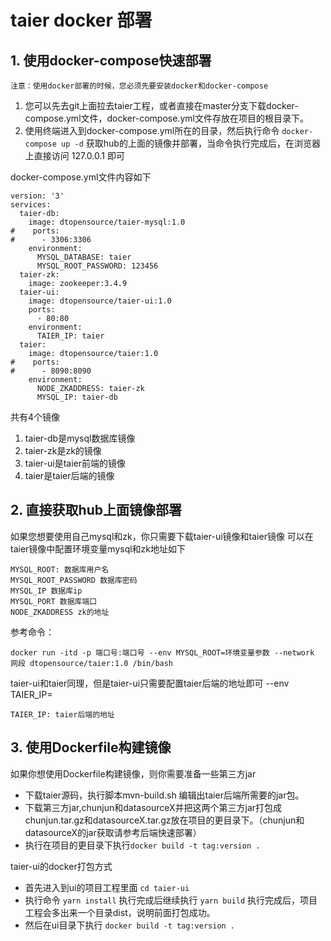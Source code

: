 # taier docker 部署

## 1. 使用docker-compose快速部署

``` 
注意：使用docker部署的时候，您必须先要安装docker和docker-compose
```

1. 您可以先去git上面拉去taier工程，或者直接在master分支下载docker-compose.yml文件，docker-compose.yml文件存放在项目的根目录下。
2. 使用终端进入到docker-compose.yml所在的目录，然后执行命令 `docker-compose up -d` 获取hub的上面的镜像并部署，当命令执行完成后，在浏览器上直接访问 127.0.0.1 即可

docker-compose.yml文件内容如下
```
version: '3'
services:
  taier-db:
    image: dtopensource/taier-mysql:1.0
#    ports:
#      - 3306:3306
    environment:
      MYSQL_DATABASE: taier
      MYSQL_ROOT_PASSWORD: 123456
  taier-zk:
    image: zookeeper:3.4.9
  taier-ui:
    image: dtopensource/taier-ui:1.0
    ports:
      - 80:80
    environment:
      TAIER_IP: taier
  taier:
    image: dtopensource/taier:1.0
#    ports:
#      - 8090:8090
    environment:
      NODE_ZKADDRESS: taier-zk
      MYSQL_IP: taier-db
```

共有4个镜像
1. taier-db是mysql数据库镜像
2. taier-zk是zk的镜像
3. taier-ui是taier前端的镜像
4. taier是taier后端的镜像

## 2. 直接获取hub上面镜像部署
如果您想要使用自己mysql和zk，你只需要下载taier-ui镜像和taier镜像
可以在taier镜像中配置环境变量mysql和zk地址如下
```
MYSQL_ROOT: 数据库用户名
MYSQL_ROOT_PASSWORD 数据库密码
MYSQL_IP 数据库ip
MYSQL_PORT 数据库端口
NODE_ZKADDRESS zk的地址
```
参考命令：
```
docker run -itd -p 端口号:端口号 --env MYSQL_ROOT=环境变量参数 --network 网段 dtopensource/taier:1.0 /bin/bash
```

taier-ui和taier同理，但是taier-ui只需要配置taier后端的地址即可 --env TAIER_IP=
```
TAIER_IP: taier后端的地址
```

## 3. 使用Dockerfile构建镜像
   如果你想使用Dockerfile构建镜像，则你需要准备一些第三方jar
* 下载taier源码，执行脚本mvn-build.sh 编辑出taier后端所需要的jar包。
* 下载第三方jar,chunjun和datasourceX并把这两个第三方jar打包成chunjun.tar.gz和datasourceX.tar.gz放在项目的更目录下。（chunjun和datasourceX的jar获取请参考后端快速部署）
* 执行在项目的更目录下执行``` docker build -t tag:version . ```

taier-ui的docker打包方式
* 首先进入到ui的项目工程里面 ```cd taier-ui```
* 执行命令 ``` yarn install ``` 执行完成后继续执行 ``` yarn build ``` 执行完成后，项目工程会多出来一个目录dist，说明前面打包成功。
* 然后在ui目录下执行 ``` docker build -t tag:version . ```











